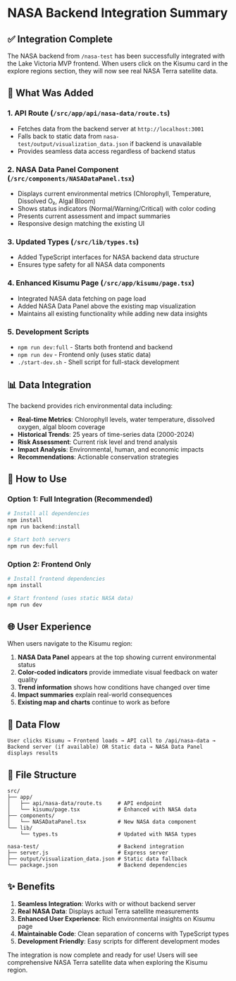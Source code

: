 # NASA Backend Integration Summary

## ✅ Integration Complete

The NASA backend from `/nasa-test` has been successfully integrated with the Lake Victoria MVP frontend. When users click on the Kisumu card in the explore regions section, they will now see real NASA Terra satellite data.

## 🔧 What Was Added

### 1. API Route (`/src/app/api/nasa-data/route.ts`)
- Fetches data from the backend server at `http://localhost:3001`
- Falls back to static data from `nasa-test/output/visualization_data.json` if backend is unavailable
- Provides seamless data access regardless of backend status

### 2. NASA Data Panel Component (`/src/components/NASADataPanel.tsx`)
- Displays current environmental metrics (Chlorophyll, Temperature, Dissolved O₂, Algal Bloom)
- Shows status indicators (Normal/Warning/Critical) with color coding
- Presents current assessment and impact summaries
- Responsive design matching the existing UI

### 3. Updated Types (`/src/lib/types.ts`)
- Added TypeScript interfaces for NASA backend data structure
- Ensures type safety for all NASA data components

### 4. Enhanced Kisumu Page (`/src/app/kisumu/page.tsx`)
- Integrated NASA data fetching on page load
- Added NASA Data Panel above the existing map visualization
- Maintains all existing functionality while adding new data insights

### 5. Development Scripts
- `npm run dev:full` - Starts both frontend and backend
- `npm run dev` - Frontend only (uses static data)
- `./start-dev.sh` - Shell script for full-stack development

## 📊 Data Integration

The backend provides rich environmental data including:

- **Real-time Metrics**: Chlorophyll levels, water temperature, dissolved oxygen, algal bloom coverage
- **Historical Trends**: 25 years of time-series data (2000-2024)
- **Risk Assessment**: Current risk level and trend analysis
- **Impact Analysis**: Environmental, human, and economic impacts
- **Recommendations**: Actionable conservation strategies

## 🚀 How to Use

### Option 1: Full Integration (Recommended)
```bash
# Install all dependencies
npm install
npm run backend:install

# Start both servers
npm run dev:full
```

### Option 2: Frontend Only
```bash
# Install frontend dependencies
npm install

# Start frontend (uses static NASA data)
npm run dev
```

## 🌐 User Experience

When users navigate to the Kisumu region:

1. **NASA Data Panel** appears at the top showing current environmental status
2. **Color-coded indicators** provide immediate visual feedback on water quality
3. **Trend information** shows how conditions have changed over time
4. **Impact summaries** explain real-world consequences
5. **Existing map and charts** continue to work as before

## 🔄 Data Flow

```
User clicks Kisumu → Frontend loads → API call to /api/nasa-data → 
Backend server (if available) OR Static data → NASA Data Panel displays results
```

## 📁 File Structure

```
src/
├── app/
│   ├── api/nasa-data/route.ts     # API endpoint
│   └── kisumu/page.tsx            # Enhanced with NASA data
├── components/
│   └── NASADataPanel.tsx          # New NASA data component
└── lib/
    └── types.ts                   # Updated with NASA types

nasa-test/                         # Backend integration
├── server.js                      # Express server
├── output/visualization_data.json # Static data fallback
└── package.json                   # Backend dependencies
```

## ✨ Benefits

1. **Seamless Integration**: Works with or without backend server
2. **Real NASA Data**: Displays actual Terra satellite measurements
3. **Enhanced User Experience**: Rich environmental insights on Kisumu page
4. **Maintainable Code**: Clean separation of concerns with TypeScript types
5. **Development Friendly**: Easy scripts for different development modes

The integration is now complete and ready for use! Users will see comprehensive NASA Terra satellite data when exploring the Kisumu region.
